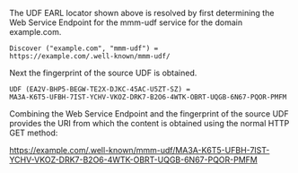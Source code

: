 The UDF EARL locator shown above is resolved by first determining the Web Service
Endpoint for the mmm-udf service for the domain example.com.

~~~~
Discover ("example.com", "mmm-udf") = 
https://example.com/.well-known/mmm-udf/
~~~~

Next the fingerprint of the source UDF is obtained.

~~~~
UDF (EA2V-BHP5-BEGW-TE2X-DJKC-45AC-U5ZT-SZ) =
MA3A-K6T5-UFBH-7IST-YCHV-VKOZ-DRK7-B2O6-4WTK-OBRT-UQGB-6N67-PQOR-PMFM
~~~~

Combining the Web Service Endpoint and the fingerprint of the source UDF provides
the URI from which the content is obtained using the normal HTTP GET method:

https://example.com/.well-known/mmm-udf/MA3A-K6T5-UFBH-7IST-YCHV-VKOZ-DRK7-B2O6-4WTK-OBRT-UQGB-6N67-PQOR-PMFM


